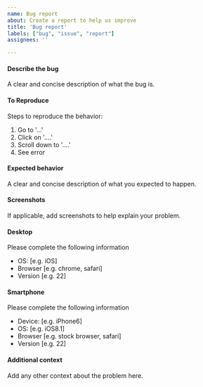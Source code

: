 ```yaml
---
name: Bug report
about: Create a report to help us improve
title: 'Bug report'
labels: ["bug", "issue", "report"]
assignees: ''

---
```


<!-- Fill in the relevant information below to help triage your issue. -->

#### Describe the bug

A clear and concise description of what the bug is.

#### To Reproduce

Steps to reproduce the behavior:

1. Go to '...'
2. Click on '....'
3. Scroll down to '....'
4. See error

#### Expected behavior

A clear and concise description of what you expected to happen.

#### Screenshots

If applicable, add screenshots to help explain your problem.

#### Desktop

Please complete the following information

- OS: [e.g. iOS]
- Browser [e.g. chrome, safari]
- Version [e.g. 22]

#### Smartphone

Please complete the following information

- Device: [e.g. iPhone6]
- OS: [e.g. iOS8.1]
- Browser [e.g. stock browser, safari]
- Version [e.g. 22]

#### Additional context

Add any other context about the problem here.
